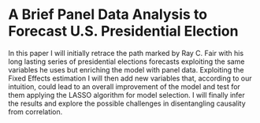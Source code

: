 # A Brief Panel Data Analysis to Forecast U.S. Presidential Election

  In this paper I will initially retrace the path marked by Ray C. Fair
  with his long lasting series of presidential elections forecasts
  exploiting the same variables he uses but enriching the model with
  panel data. Exploiting the Fixed Effects estimation I will then add
  new variables that, according to our intuition, could lead to an
  overall improvement of the model and test for them applying the LASSO
  algorithm for model selection. I will finally infer the results and
  explore the possible challenges in disentangling causality from
  correlation.
 

